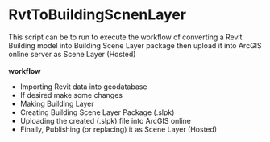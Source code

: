 # RvtToBuildingScnenLayer
This script can be to run to execute the workflow of converting a Revit Building model into Building Scene Layer package then upload it into ArcGIS online server as Scene Layer (Hosted) <br/>
<br/>
**workflow**
* Importing Revit data into geodatabase
* If desired make some changes
* Making Building Layer
* Creating Building Scene Layer Package (.slpk)
* Uploading the created (.slpk) file into ArcGIS online
* Finally, Publishing (or replacing) it as Scene Layer (Hosted) 
